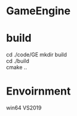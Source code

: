 # GameEngine
# build
cd ./code/GE
 mkdir build  
 cd ./build  
 cmake ..

 # Envoirnment
 win64 VS2019
